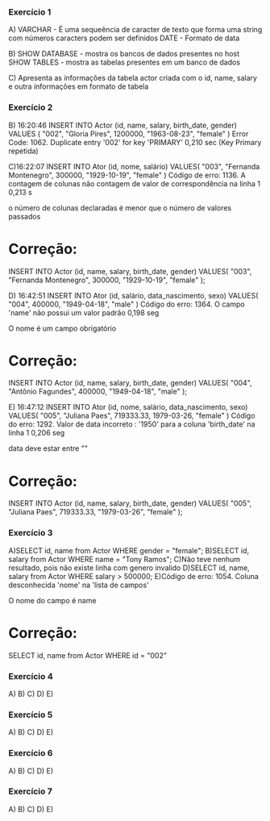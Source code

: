### Exercício 1
A) VARCHAR - É uma sequeência de caracter de texto que forma uma string com números caracters podem ser definidos
DATE - Formato de data

B) SHOW DATABASE - mostra os bancos de dados presentes no host
SHOW TABLES - mostra as tabelas presentes em um banco de dados

C) Apresenta as informações da tabela actor criada com o id, name, salary e outra informações em formato de tabela

### Exercício 2
B) 16:20:46	INSERT INTO Actor (id, name, salary, birth_date, gender) VALUES (  "002",     "Gloria Pires",     1200000,     "1963-08-23",     "female" )	Error Code: 1062. Duplicate entry '002' for key 'PRIMARY'	0,210 sec (Key Primary  repetida)

C)16:22:07 INSERT INTO Ator (id, nome, salário) VALUES( "003", "Fernanda Montenegro", 300000, "1929-10-19", "female" ) Código de erro: 1136. A contagem de colunas não contagem de valor de correspondência na linha 1 0,213 s

o número de colunas declaradas é menor que o número de valores passados

# Correção:
INSERT INTO Actor (id, name, salary, birth_date, gender)
VALUES(
  "003", 
  "Fernanda Montenegro",
  300000,
  "1929-10-19", 
  "female"
);

D)
16:42:51 INSERT INTO Ator (id, salário, data_nascimento, sexo) VALUES( "004", 400000, "1949-04-18", "male" ) Código do erro: 1364. O campo 'name' não possui um valor padrão 0,198 seg

O nome é um campo obrigatório

# Correção:
INSERT INTO Actor (id, name, salary, birth_date, gender)
VALUES(
  "004",
  "Antônio Fagundes",
  400000,
  "1949-04-18", 
  "male"
);

E)
16:47:12 INSERT INTO Ator (id, nome, salário, data_nascimento, sexo) VALUES( "005", "Juliana Paes", 719333.33, 1979-03-26, "female" ) Código do erro: 1292. Valor de data incorreto : '1950' para a coluna 'birth_date' na linha 1 0,206 seg

data deve estar entre ""

# Correção:
INSERT INTO Actor (id, name, salary, birth_date, gender)
VALUES(
  "005", 
  "Juliana Paes",
  719333.33,
  "1979-03-26", 
  "female"
);

### Exercício 3
A)SELECT id, name from Actor WHERE gender = "female";
B)SELECT id, salary from Actor WHERE name = "Tony Ramos";
C)Não teve nenhum resultado, pois não existe linha com genero invalido
D)SELECT id, name, salary from Actor WHERE salary > 500000;
E)Código de erro: 1054. Coluna desconhecida 'nome' na 'lista de campos'

O nome do campo é name

# Correção:
SELECT id, name from Actor WHERE id = "002"

### Exercício 4
A)
B)
C)
D)
E)
### Exercício 5
A)
B)
C)
D)
E)
### Exercício 6
A)
B)
C)
D)
E)
### Exercício 7
A)
B)
C)
D)
E)